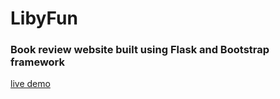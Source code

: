 # LibyFun
### Book review website built using Flask and Bootstrap framework
[live demo](https://libyfun.herokuapp.com/)
